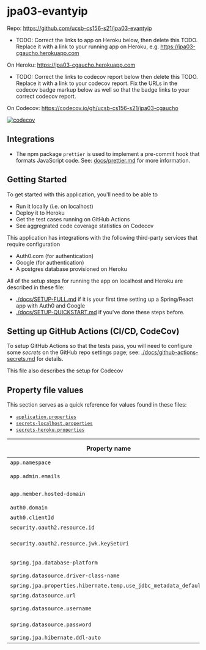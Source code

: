 # jpa03-evantyip

Repo: https://github.com/ucsb-cs156-s21/jpa03-evantyip

- TODO: Correct the links to app on Heroku below,
  then delete this TODO. Replace it with
  a link to your running app on Heroku, e.g.
  https://jpa03-cgaucho.herokuapp.com

On Heroku: https://jpa03-cgaucho.herokuapp.com

- TODO: Correct the links to codecov report below
  then delete this TODO. Replace it with
  a link to your codecov report. Fix the URLs in the codecov
  badge markup below as well so that the badge links to your
  correct codecov report.

On Codecov: https://codecov.io/gh/ucsb-cs156-s21/jpa03-cgaucho

[![codecov](https://codecov.io/gh/ucsb-cs156-s21/jpa03-cgaucho/branch/main/graph/badge.svg)](https://codecov.io/gh/ucsb-cs156-s21/jpa03-cgaucho)

## Integrations

- The npm package `prettier` is used to implement a pre-commit hook that formats JavaScript code. See: [docs/prettier.md](./docs/prettier.md) for more information.

## Getting Started

To get started with this application, you'll need to be able to

- Run it locally (i.e. on localhost)
- Deploy it to Heroku
- Get the test cases running on GitHub Actions
- See aggregrated code coverage statistics on Codecov

This application has integrations with the following third-party
services that require configuration

- Auth0.com (for authentication)
- Google (for authentication)
- A postgres database provisioned on Heroku

All of the setup steps for running the app on localhost and Heroku are described in these file:

- [./docs/SETUP-FULL.md](./docs/SETUP-FULL.md) if it is your first time setting up a Spring/React app with Auth0 and Google
- [./docs/SETUP-QUICKSTART.md](./docs/SETUP-QUICKSTART.md) if you've done these steps before.

## Setting up GitHub Actions (CI/CD, CodeCov)

To setup GitHub Actions so that the tests pass, you will need to configure
some _secrets_ on the GitHub repo settings page; see: [./docs/github-actions-secrets.md](./docs/github-actions-secrets.md) for details.

This file also describes the setup for Codecov

## Property file values

This section serves as a quick reference for values found in these files:

- [`application.properties`](./src/main/resources/application.properties)
- [`secrets-localhost.properties`](./secrets-localhost.properties.SAMPLE)
- [`secrets-heroku.properties`](./secrets-heroku.properties.SAMPLE)

| Property name                                                     | Heroku only? | Explanation                                                               |
| ----------------------------------------------------------------- | ------------ | ------------------------------------------------------------------------- |
| `app.namespace`                                                   |              | See `Getting Started` below                                               |
| `app.admin.emails`                                                |              | A comma separated list of email addresses of permanent admin users.       |
| `app.member.hosted-domain`                                        |              | The email suffix that identifies members (i.e. `ucsb.edu` vs `gmail.com`) |
| `auth0.domain`                                                    |              | See `Getting Started` below                                               |
| `auth0.clientId`                                                  |              | See `Getting Started` below                                               |
| `security.oauth2.resource.id`                                     |              | Should always be `${app.namespace}/api`                                   |
| `security.oauth2.resource.jwk.keySetUri`                          |              | Should always be `https://\${auth0.domain}/.well-known/jwks.json`         |
| `spring.jpa.database-platform`                                    | Yes          | Should always be `org.hibernate.dialect.PostgreSQLDialect`                |
| `spring.datasource.driver-class-name`                             | Yes          | Should always be `org.postgresql.Driver`                                  |
| `spring.jpa.properties.hibernate.temp.use_jdbc_metadata_defaults` | Yes          | Should always be `false`                                                  |
| `spring.datasource.url`                                           | Yes          | Should always be `${JDBC_DATABASE_URL}`                                   |
| `spring.datasource.username`                                      | Yes          | Should always be `${JDBC_DATABASE_USERNAME}`                              |
| `spring.datasource.password`                                      | Yes          | Should always be `${JDBC_DATABASE_PASSWORD}`                              |
| `spring.jpa.hibernate.ddl-auto`                                   | Yes          | Should always be `update`                                                 |
